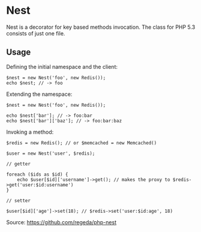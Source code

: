 Nest
========

Nest is a decorator for key based methods invocation. The class for PHP 5.3 consists
of just one file.

Usage
-----

Defining the initial namespace and the client:

    $nest = new Nest('foo', new Redis());
    echo $nest; // -> foo

Extending the namespace:

    $nest = new Nest('foo', new Redis());

    echo $nest['bar']; // -> foo:bar
    echo $nest['bar']['baz']; // -> foo:bar:baz

Invoking a method:

    $redis = new Redis(); // or $memcached = new Memcached()

    $user = new Nest('user', $redis);

    // getter

    foreach ($ids as $id) {
        echo $user[$id]['username']->get(); // makes the proxy to $redis->get('user:$id:username')
    }

    // setter

    $user[$id]['age']->set(18); // $redis->set('user:$id:age', 18)

    

Source: https://github.com/regeda/php-nest
